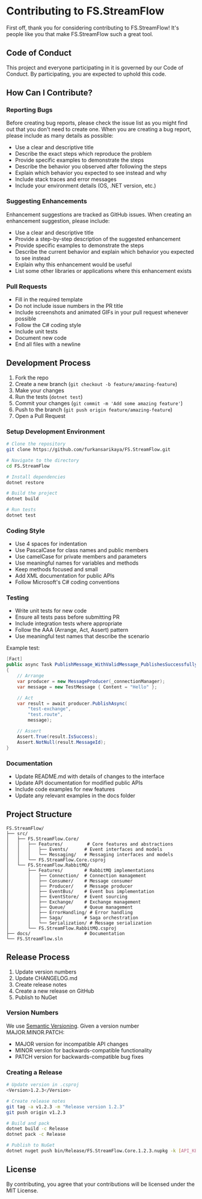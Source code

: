 # Contributing to FS.StreamFlow

First off, thank you for considering contributing to FS.StreamFlow! It's people like you that make FS.StreamFlow such a great tool.

## Code of Conduct

This project and everyone participating in it is governed by our Code of Conduct. By participating, you are expected to uphold this code.

## How Can I Contribute?

### Reporting Bugs

Before creating bug reports, please check the issue list as you might find out that you don't need to create one. When you are creating a bug report, please include as many details as possible:

* Use a clear and descriptive title
* Describe the exact steps which reproduce the problem
* Provide specific examples to demonstrate the steps
* Describe the behavior you observed after following the steps
* Explain which behavior you expected to see instead and why
* Include stack traces and error messages
* Include your environment details (OS, .NET version, etc.)

### Suggesting Enhancements

Enhancement suggestions are tracked as GitHub issues. When creating an enhancement suggestion, please include:

* Use a clear and descriptive title
* Provide a step-by-step description of the suggested enhancement
* Provide specific examples to demonstrate the steps
* Describe the current behavior and explain which behavior you expected to see instead
* Explain why this enhancement would be useful
* List some other libraries or applications where this enhancement exists

### Pull Requests

* Fill in the required template
* Do not include issue numbers in the PR title
* Include screenshots and animated GIFs in your pull request whenever possible
* Follow the C# coding style
* Include unit tests
* Document new code
* End all files with a newline

## Development Process

1. Fork the repo
2. Create a new branch (`git checkout -b feature/amazing-feature`)
3. Make your changes
4. Run the tests (`dotnet test`)
5. Commit your changes (`git commit -m 'Add some amazing feature'`)
6. Push to the branch (`git push origin feature/amazing-feature`)
7. Open a Pull Request

### Setup Development Environment

```bash
# Clone the repository
git clone https://github.com/furkansarikaya/FS.StreamFlow.git

# Navigate to the directory
cd FS.StreamFlow

# Install dependencies
dotnet restore

# Build the project
dotnet build

# Run tests
dotnet test
```

### Coding Style

* Use 4 spaces for indentation
* Use PascalCase for class names and public members
* Use camelCase for private members and parameters
* Use meaningful names for variables and methods
* Keep methods focused and small
* Add XML documentation for public APIs
* Follow Microsoft's C# coding conventions

### Testing

* Write unit tests for new code
* Ensure all tests pass before submitting PR
* Include integration tests where appropriate
* Follow the AAA (Arrange, Act, Assert) pattern
* Use meaningful test names that describe the scenario

Example test:

```csharp
[Fact]
public async Task PublishMessage_WithValidMessage_PublishesSuccessfully()
{
    // Arrange
    var producer = new MessageProducer(_connectionManager);
    var message = new TestMessage { Content = "Hello" };

    // Act
    var result = await producer.PublishAsync(
        "test-exchange",
        "test.route",
        message);

    // Assert
    Assert.True(result.IsSuccess);
    Assert.NotNull(result.MessageId);
}
```

### Documentation

* Update README.md with details of changes to the interface
* Update API documentation for modified public APIs
* Include code examples for new features
* Update any relevant examples in the docs folder

## Project Structure

```
FS.StreamFlow/
├── src/
│   ├── FS.StreamFlow.Core/
│   │   ├── Features/         # Core features and abstractions
│   │   │   ├── Events/      # Event interfaces and models
│   │   │   └── Messaging/   # Messaging interfaces and models
│   │   └── FS.StreamFlow.Core.csproj
│   └── FS.StreamFlow.RabbitMQ/
│       ├── Features/        # RabbitMQ implementations
│       │   ├── Connection/  # Connection management
│       │   ├── Consumer/    # Message consumer
│       │   ├── Producer/    # Message producer
│       │   ├── EventBus/    # Event bus implementation
│       │   ├── EventStore/  # Event sourcing
│       │   ├── Exchange/    # Exchange management
│       │   ├── Queue/       # Queue management
│       │   ├── ErrorHandling/ # Error handling
│       │   ├── Saga/        # Saga orchestration
│       │   └── Serialization/ # Message serialization
│       └── FS.StreamFlow.RabbitMQ.csproj
├── docs/                    # Documentation
└── FS.StreamFlow.sln
```

## Release Process

1. Update version numbers
2. Update CHANGELOG.md
3. Create release notes
4. Create a new release on GitHub
5. Publish to NuGet

### Version Numbers

We use [Semantic Versioning](https://semver.org/). Given a version number MAJOR.MINOR.PATCH:

* MAJOR version for incompatible API changes
* MINOR version for backwards-compatible functionality
* PATCH version for backwards-compatible bug fixes

### Creating a Release

```bash
# Update version in .csproj
<Version>1.2.3</Version>

# Create release notes
git tag -a v1.2.3 -m "Release version 1.2.3"
git push origin v1.2.3

# Build and pack
dotnet build -c Release
dotnet pack -c Release

# Publish to NuGet
dotnet nuget push bin/Release/FS.StreamFlow.Core.1.2.3.nupkg -k [API_KEY] -s https://api.nuget.org/v3/index.json
```

## License

By contributing, you agree that your contributions will be licensed under the MIT License. 